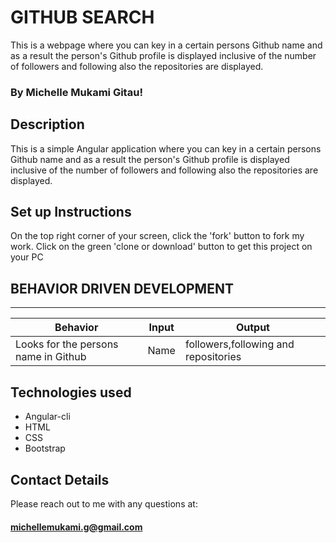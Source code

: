 # GITHUB SEARCH
This is a webpage where you can key in a certain persons Github name and as a result the person's Github profile is displayed inclusive of the number of followers and following also the repositories are displayed.
### By Michelle Mukami Gitau!

## Description
This is a simple Angular application where you can key in a certain persons Github name and as a result the person's Github profile is displayed inclusive of the number of followers and following also the repositories are displayed.
## Set up Instructions

On the top right corner of your screen, click the 'fork' button to fork my work.
Click on the green 'clone or download' button to get this project on your PC

## BEHAVIOR DRIVEN DEVELOPMENT 

* * *

| Behavior                         | Input            | Output       |
| -------------------------------- | ---------------- | ------------ |
| Looks for the persons name in Github                  | Name      | followers,following and repositories  |


## Technologies used

  * Angular-cli
  * HTML
  * CSS
  * Bootstrap

## Contact Details

Please reach out to me with any questions at:

#### michellemukami.g@gmail.com
